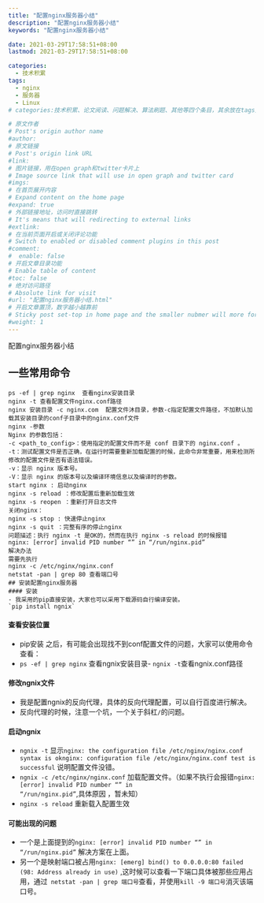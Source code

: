 ```yaml
---
title: "配置nginx服务器小结"
description: "配置nginx服务器小结"
keywords: "配置nginx服务器小结"

date: 2021-03-29T17:58:51+08:00
lastmod: 2021-03-29T17:58:51+08:00

categories:
  - 技术积累
tags:
  - nginx
  - 服务器
  - Linux
# categories:技术积累、论文阅读、问题解决、算法刷题、其他等四个条目，其余放在tags里面。

# 原文作者
# Post's origin author name
#author:
# 原文链接
# Post's origin link URL
#link:
# 图片链接，用在open graph和twitter卡片上
# Image source link that will use in open graph and twitter card
#imgs:
# 在首页展开内容
# Expand content on the home page
#expand: true
# 外部链接地址，访问时直接跳转
# It's means that will redirecting to external links
#extlink:
# 在当前页面开启或关闭评论功能
# Switch to enabled or disabled comment plugins in this post
#comment:
#  enable: false
# 开启文章目录功能
# Enable table of content
#toc: false
# 绝对访问路径
# Absolute link for visit
#url: "配置nginx服务器小结.html"
# 开启文章置顶，数字越小越靠前
# Sticky post set-top in home page and the smaller nubmer will more forward.
#weight: 1
---
```


配置nginx服务器小结

<!--more-->

## 一些常用命令 
```text
ps -ef | grep nginx  查看nginx安装目录 
nginx -t 查看配置文件nginx.conf路径 
nginx 安装目录 -c nginx.com  配置文件沐目录，参数-c指定配置文件路径，不加默认加载其安装目录的conf子目录中的nginx.conf文件 
nginx -参数 
Nginx 的参数包括： 
-c <path_to_config>：使用指定的配置文件而不是 conf 目录下的 nginx.conf 。 
-t：测试配置文件是否正确，在运行时需要重新加载配置的时候，此命令非常重要，用来检测所修改的配置文件是否有语法错误。    
-v：显示 nginx 版本号。    
-V：显示 nginx 的版本号以及编译环境信息以及编译时的参数。        
start nginx : 启动nginx    
nginx -s reload ：修改配置后重新加载生效    
nginx -s reopen ：重新打开日志文件        
关闭nginx：    
nginx -s stop : 快速停止nginx    
nginx -s quit ：完整有序的停止nginx            
问题描述：执行 nginx -t 是OK的，然而在执行 nginx -s reload 的时候报错    　　　　
nginx: [error] invalid PID number “” in “/run/nginx.pid”    
解决办法    　　　　
需要先执行    　　　　
nginx -c /etc/nginx/nginx.conf        
netstat -pan | grep 80 查看端口号		
## 安装配置nginx服务器
#### 安装
- 我采用的pip直接安装，大家也可以采用下载源码自行编译安装。
`pip install ngnix`
```
#### 查看安装位置
- pip安装 之后，有可能会出现找不到conf配置文件的问题，大家可以使用命令查看：
- `ps -ef | grep nginx` 查看ngnix安装目录- `ngnix -t`查看ngnix.conf路径
#### 修改ngnix文件
- 我是配置ngnix的反向代理，具体的反向代理配置，可以自行百度进行解决。
- 反向代理的时候，注意一个坑，一个关于斜杠`/`的问题。
#### 启动ngnix
- `ngnix -t` 显示`nginx: the configuration file /etc/nginx/nginx.conf syntax is oknginx: configuration file /etc/nginx/nginx.conf test is successful`
说明配置文件没错。
- `ngnix -c /etc/nginx/nginx.conf` 加载配置文件。（如果不执行会报错`nginx: [error] invalid PID number “” in “/run/nginx.pid”`,具体原因 ，暂未知）
- `nginx -s reload` 重新载入配置生效
#### 可能出现的问题
- 一个是上面提到的`nginx: [error] invalid PID number “” in “/run/nginx.pid”` 解决方案在上面。
- 另一个是映射端口被占用`nginx: [emerg] bind() to 0.0.0.0:80 failed (98: Address already in use)` ,这时候可以查看一下端口具体被那些应用占用，通过`
netstat -pan | grep 端口号`查看，并使用`kill -9 端口号`消灭该端口号。
